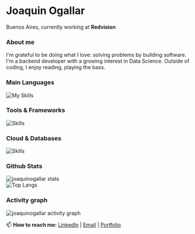 # Joaquin Ogallar 

Buenos Aires, currently working at **Redvision**

### About me
I'm grateful to be doing what I love: solving problems by building software. I'm a backend developer with a growing interest in Data Science. Outside of coding, I enjoy reading, playing the bass.

### Main Languages
![My Skills](https://skillicons.dev/icons?i=java,python,js)

### Tools & Frameworks
![Skills](https://skillicons.dev/icons?i=spring,docker,git,linux)

### Cloud & Databases
![Skills](https://skillicons.dev/icons?i=aws,mongodb,postgresql)

### Github Stats
![joaquinogallar stats](https://github-readme-stats.vercel.app/api?username=joaquinogallar&show_icons=true&theme=tokyonight&hide_border=true) </br>
![Top Langs](https://github-readme-stats.vercel.app/api/top-langs/?username=joaquinogallar&layout=donut&theme=tokyonight&hide_border=true) </br>

### Activity graph
![joaquinogallar activity graph](https://github-readme-activity-graph.vercel.app/graph?username=joaquinogallar&theme=tokyo-night&hide_border=true)

📫 **How to reach me:** [LinkedIn](https://www.linkedin.com/in/joaquin-ogallar-a90b2424b/) | [Email](mailto:joaquinnogallar@gmail.com) | [Portfolio](https://joaquinogallar.github.io/)
